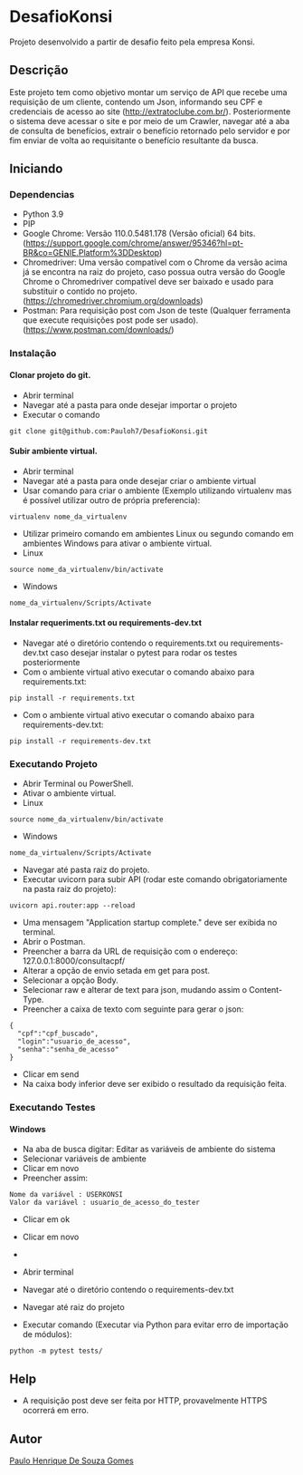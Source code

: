 # DesafioKonsi

Projeto desenvolvido a partir de desafio feito pela empresa Konsi.

## Descrição

Este projeto tem como objetivo montar um serviço de API que recebe uma requisição de um cliente, contendo um Json, informando seu CPF e credenciais de acesso ao site (http://extratoclube.com.br/). Posteriormente o sistema deve acessar o site e por meio de um Crawler, navegar até a aba de consulta de benefícios, extrair o benefício retornado pelo servidor e por fim enviar de volta ao requisitante o benefício resultante da busca. 

## Iniciando

### Dependencias

* Python 3.9
* PIP
* Google Chrome: Versão 110.0.5481.178 (Versão oficial) 64 bits. (https://support.google.com/chrome/answer/95346?hl=pt-BR&co=GENIE.Platform%3DDesktop)
* Chromedriver: Uma versão compatível com o Chrome da versão acima já se encontra na raiz do projeto, caso possua outra versão do Google Chrome o Chromedriver compatível deve ser baixado e usado para substituir o contido no projeto. (https://chromedriver.chromium.org/downloads)
* Postman: Para requisição post com Json de teste (Qualquer ferramenta que execute requisições post pode ser usado). (https://www.postman.com/downloads/)

### Instalação

#### Clonar projeto do git.
* Abrir terminal
* Navegar até a pasta para onde desejar importar o projeto
* Executar o comando
```
git clone git@github.com:Pauloh7/DesafioKonsi.git
```

#### Subir ambiente virtual.
* Abrir terminal
* Navegar até a pasta para onde desejar criar o ambiente virtual
* Usar comando para criar o ambiente (Exemplo utilizando virtualenv mas é possível utilizar outro de própria preferencia):
```
virtualenv nome_da_virtualenv
```
* Utilizar primeiro comando em ambientes Linux ou segundo comando em ambientes Windows para ativar o ambiente virtual.
* Linux
```
source nome_da_virtualenv/bin/activate
```
* Windows
```
nome_da_virtualenv/Scripts/Activate
```

#### Instalar requeriments.txt ou requirements-dev.txt
* Navegar até o diretório contendo o requirements.txt ou requirements-dev.txt caso desejar instalar o pytest para rodar os testes posteriormente
* Com o ambiente virtual ativo executar o comando abaixo para requirements.txt:
```
pip install -r requirements.txt
```
* Com o ambiente virtual ativo executar o comando abaixo para requirements-dev.txt:
```
pip install -r requirements-dev.txt
```

### Executando Projeto

* Abrir Terminal ou PowerShell.
* Ativar o ambiente virtual.
* Linux
```
source nome_da_virtualenv/bin/activate
```
* Windows
```
nome_da_virtualenv/Scripts/Activate
```
* Navegar até pasta raiz do projeto.
* Executar uvicorn para subir API (rodar este comando obrigatoriamente na pasta raiz do projeto):
```
uvicorn api.router:app --reload
```
* Uma mensagem "Application startup complete." deve ser exibida no terminal.
* Abrir o Postman.
* Preencher a barra da URL de requisição com o endereço: 127.0.0.1:8000/consultacpf/
* Alterar a opção de envio setada em get para post.
* Selecionar a opção Body.
* Selecionar raw e alterar de text para json, mudando assim o Content-Type.
* Preencher a caixa de texto com seguinte para gerar o json:
```
{
  "cpf":"cpf_buscado",
  "login":"usuario_de_acesso",
  "senha":"senha_de_acesso"
}
```
* Clicar em send
* Na caixa body inferior deve ser exibido o resultado da requisição feita.

### Executando Testes

#### Windows
* Na aba de busca digitar: Editar as variáveis de ambiente do sistema
* Selecionar variáveis de ambiente
* Clicar em novo
* Preencher assim:
```
Nome da variável : USERKONSI
Valor da variável : usuario_de_acesso_do_tester
```
* Clicar em ok
* Clicar em novo
*

* Abrir terminal
* Navegar até o diretório contendo o requirements-dev.txt
* Navegar até raiz do projeto
* Executar comando (Executar via Python para evitar erro de importação de módulos):
```
python -m pytest tests/
```


## Help

* A requisição post deve ser feita por HTTP, provavelmente HTTPS ocorrerá em erro.

## Autor

[Paulo Henrique De Souza Gomes](https://www.linkedin.com/in/paulo-henrique-4a849139/)
